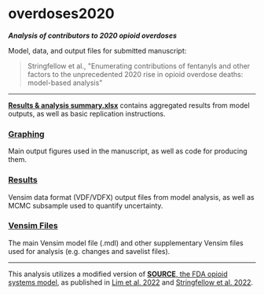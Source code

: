 # overdoses2020
***Analysis of contributors to 2020 opioid overdoses***

Model, data, and output files for submitted manuscript:

>Stringfellow et al., "Enumerating contributions of fentanyls and other factors to the unprecedented 2020 rise in opioid overdose deaths: model-based analysis"

---
[**Results & analysis summary.xlsx**](Results%20%26%20analysis%20summary.xlsx) contains aggregated results from model outputs, as well as basic replication instructions.

### [Graphing](Graphing)
Main output figures used in the manuscript, as well as code for producing them.

### [Results](Results)
Vensim data format (VDF/VDFX) output files from model analysis, as well as MCMC subsample used to quantify uncertainty.

### [Vensim Files](Vensim%20Files)
The main Vensim model file (.mdl) and other supplementary Vensim files used for analysis (e.g. changes and savelist files).

---

This analysis utilizes a modified version of [**SOURCE**, the FDA opioid systems model](https://github.com/FDA/SOURCE/), as published in [Lim et al. 2022](https://doi.org/10.1073/pnas.2115714119) and [Stringfellow et al. 2022](https://doi.org/10.1126/sciadv.abm8147).
